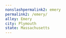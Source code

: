 ```yaml
---
﻿nonslashpermalink2: emery
permalink2: /emery/
alley: Emery
city: Plymouth
state: Massachusetts
---
```

